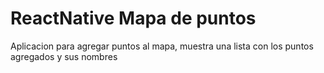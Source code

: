 # ReactNative Mapa de puntos

Aplicacion para agregar puntos al mapa, 
muestra una lista con los puntos agregados y sus nombres

